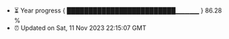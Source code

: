- ⏳ Year progress { █████████████████████████▁▁▁▁▁ } 86.28 %
- ⏰ Updated on Sat, 11 Nov 2023 22:15:07 GMT

